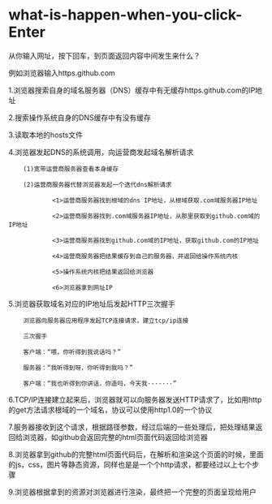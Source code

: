 # what-is-happen-when-you-click-Enter
从你输入网址，按下回车，到页面返回内容中间发生来什么？

例如浏览器输入https.github.com

1.浏览器搜索自身的域名服务器（DNS）缓存中有无缓存https.github.com的IP地址

2.搜索操作系统自身的DNS缓存中有没有缓存

3.读取本地的hosts文件

4.浏览器发起DNS的系统调用，向运营商发起域名解析请求
        
        (1)宽带运营商服务器查看本身缓存
        
        (2)运营商服务器代替浏览器发起一个迭代dns解析请求
        
                <1>运营商服务器找到根域的dns IP地址，从根域获取.com域服务器IP地址
                
                <2>运营商服务器找到.com域服务器IP地址，从那里获取到github.com域的IP地址
                
                <3>运营商服务器找到github.com域的IP地址，获取github.com的IP地址
                
                <4>运营商服务器把结果缓存到自己的服务器，并返回给操作系统内核
                
                <5>操作系统内核把结果返回给浏览器
                
                <6>浏览器拿到网址IP

5.浏览器获取域名对应的IP地址后发起HTTP三次握手

        浏览器向服务器应用程序发起TCP连接请求，建立tcp/ip连接
        
        三次握手
        
        客户端：“喂，你听得到我说话吗？”
        
        服务器：“我听得到呀，你听得到我吗？”
        
        客户端：“我也听得到你讲话，你造吗，今天我·······”

6.TCP/IP连接建立起来后，浏览器就可以向服务器发送HTTP请求了，比如用http的get方法请求根域的一个域名，协议可以使用http1.0的一个协议

7.服务器接收到这个请求，根据路径参数，经过后端的一些处理后，把处理结果返回给浏览器，如github会返回完整的html页面代码返回给浏览器

8.浏览器拿到github的完整html页面代码后，在解析和渲染这个页面的时候，里面的js，css，图片等静态资源，同样也是是一个个http请求，都要经过以上七个步骤

9.浏览器根据拿到的资源对浏览器进行渲染，最终把一个完整的页面呈现给用户


        


